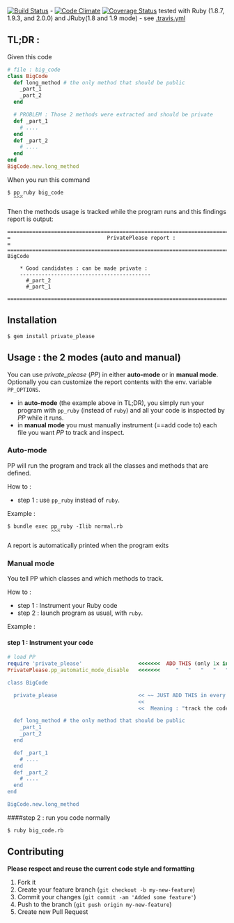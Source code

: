 [![Build Status](https://travis-ci.org/alainravet/private_please.png?branch=master)](https://travis-ci.org/alainravet/private_please) -
[![Code Climate](https://codeclimate.com/github/alainravet/private_please.png)](https://codeclimate.com/github/alainravet/private_please)
[![Coverage Status](https://coveralls.io/repos/alainravet/private_please/badge.png)](https://coveralls.io/r/alainravet/private_please)
tested with Ruby (1.8.7, 1.9.3, and 2.0.0) and JRuby(1.8 and 1.9 mode) - see [.travis.yml](.travis.yml)

## TL;DR :
Given this code
```ruby
# file : big_code
class BigCode
  def long_method # the only method that should be public
    _part_1
    _part_2
  end

  # PROBLEM : Those 2 methods were extracted and should be private
  def _part_1
    # ....
  end
  def _part_2
    # ....
  end
end
BigCode.new.long_method
```
When you run this command
```
$ pp_ruby big_code
  ^^^
```
Then the methods usage is tracked while the program runs and this findings report is output:
```
====================================================================================
=                               PrivatePlease report :                             =
====================================================================================
BigCode

    * Good candidates : can be made private :
    ------------------------------------------
      #_part_2
      #_part_1

====================================================================================
```

## Installation
```
$ gem install private_please
```

## Usage : the 2 modes (auto and manual)

You can use *private_please* (*PP*) in either **auto-mode** or in **manual mode**.  
Optionally you can customize the report contents with the env. variable ```PP_OPTIONS```.

- in **auto-mode** (the example above in TL;DR), you simply run your program with ```pp_ruby``` (instead of ```ruby```) and all your code is inspected by *PP* while it runs.
- in **manual mode** you must manually instrument (==add code to) each file you want *PP* to track and inspect.


### Auto-mode
PP will run the program and track all the classes and methods that are defined.

How to :  
- step 1 : use ```pp_ruby``` instead of ```ruby```.

Example : 
```
$ bundle exec pp_ruby -Ilib normal.rb 
              ^^^
```
A report is automatically printed when the program exits


### Manual mode
You tell PP which classes and which methods to track.

How to :  
- step 1 : Instrument your Ruby code
- step 2 : launch program as usual, with ```ruby```.


Example :
#### step 1 : Instrument your code
```ruby
# load PP
require 'private_please'                  <<<<<<<  ADD THIS (only 1x in the whole program)
PrivatePlease.pp_automatic_mode_disable   <<<<<<<     "   "   "   "   "   "   "   "   "

class BigCode

  private_please                          << ~~ JUST ADD THIS in every file you want PP to inspect
                                          <<    
                                          <<  Meaning : "track the code below"

  def long_method # the only method that should be public
    _part_1
    _part_2
  end

  def _part_1
    # ....
  end
  def _part_2
    # ....
  end
end

BigCode.new.long_method
```

####step 2 : run you code normally
```
$ ruby big_code.rb
```


## Contributing
**Please respect and reuse the current code style and formatting**

1. Fork it
2. Create your feature branch (`git checkout -b my-new-feature`)
3. Commit your changes (`git commit -am 'Added some feature'`)
4. Push to the branch (`git push origin my-new-feature`)
5. Create new Pull Request
